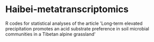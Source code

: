 # Haibei-metatranscriptomics
R codes for statistical analyses of the article 'Long‐term elevated precipitation promotes an acid substrate preference in soil microbial communities in a Tibetan alpine grassland'
